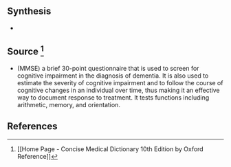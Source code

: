 ## Synthesis
- 
## Source [^1]
- (MMSE) a brief 30-point questionnaire that is used to screen for cognitive impairment in the diagnosis of dementia. It is also used to estimate the severity of cognitive impairment and to follow the course of cognitive changes in an individual over time, thus making it an effective way to document response to treatment. It tests functions including arithmetic, memory, and orientation.
## References

[^1]: [[Home Page - Concise Medical Dictionary 10th Edition by Oxford Reference]]